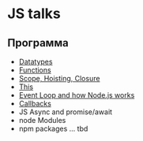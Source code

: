 # JS talks

## Программа

- [Datatypes](./datatypes/README.md)
- [Functions](./functions/README.md)
- [Scope, Hoisting, Closure](./functions/README.md)
- [This](./this/README.md)
- [Event Loop and how Node.js works](./eventloop/README.md)
- [Callbacks](./callbacks/README.md)
- JS Async and promise/await
- node Modules
- npm packages
... tbd
